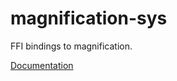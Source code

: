 # magnification-sys #
FFI bindings to magnification.

[Documentation](https://retep998.github.io/doc/magnification-sys/)
